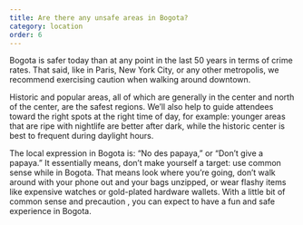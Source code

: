 ```yaml
---
title: Are there any unsafe areas in Bogota?
category: location
order: 6
---
```


Bogota is safer today than at any point in the last 50 years in terms of crime rates. That said, like in Paris, New York City, or any other metropolis, we recommend exercising caution when walking around downtown.

Historic and popular areas, all of which are generally in the center and north of the center, are the safest regions. We’ll also help to guide attendees toward the right spots at the right time of day, for example: younger areas that are ripe with nightlife are better after dark, while the historic center is best to frequent during daylight hours.

The local expression in Bogota is: “No des papaya,” or “Don’t give a papaya.” It essentially means, don’t make yourself a target: use common sense while in Bogota. That means look where you’re going, don’t walk around with your phone out and your bags unzipped, or wear flashy items like expensive watches or gold-plated hardware wallets. With a little bit of common sense and precaution , you can expect to have a fun and safe experience in Bogota.
